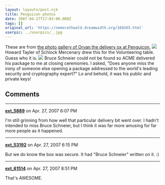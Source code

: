 ```yaml
---
layout: layouts/post.njk
title: Penguicon photos
date: 2007-04-27T17:03:00.000Z
tags: []
original_url: 'https://nemorathwald.dreamwidth.org/169265.html'
userpic: ../userpics/_.jpg
---
```

These are from [the photo gallery of Orvan the delivery ox at Penguicon.](http://www.conmicro.com/~vakko/conventions/penguicon_5/index.html) ![](http://www.conmicro.com/~vakko/conventions/penguicon_5/penguicon07_0006.jpg) Howard Tayler of Schlock Mercenary drew this for the Volunteering table. Guess who it is. ![](http://www.conmicro.com/~vakko/conventions/penguicon_5/penguicon07_0052.jpg) Bruce Schneier could not be found so ACME delivered his package to me at closing ceremonies. I asked, "Does anyone miss the irony of someone else opening a package addressed to the world's leading security and cryptography expert?" Lo and behold, it was his public and private keys!

## Comments

---

**[ext_5889](https://www.dreamwidth.org/users/ext_5889)** on Apr. 27, 2007 6:07 PM

I'm still grinning from how well that particular delivery bit went over. I hadn't intended to miss Bruce Schneier, but I think it was far more amusing for far more people as it happened.

---

**[ext_53192](https://www.dreamwidth.org/users/ext_53192)** on Apr. 27, 2007 6:15 PM

But we do know the box was secure. It had "Bruce Schneier" written on it. :)

---

**[ext_61514](https://www.dreamwidth.org/users/ext_61514)** on Apr. 27, 2007 8:51 PM

That's AWESOME.
